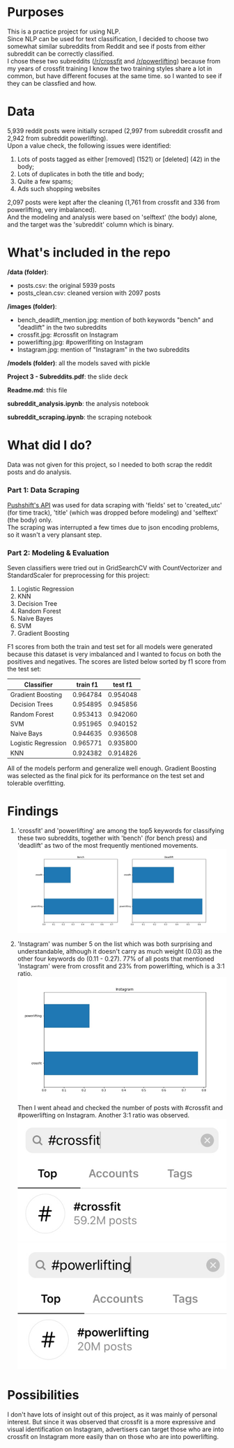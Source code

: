 # Purposes
This is a practice project for using NLP. <br>
Since NLP can be used for text classification, I decided to choose two somewhat similar subreddits from Reddit and see if posts from either subreddit can be correctly classified. <br>
I chose these two subreddits ([/r/crossfit](https://www.reddit.com/r/crossfit) and [/r/powerlifting](https://www.reddit.com/r/powerlifting)) because from my years of crossfit training I know the two training styles share a lot in common, but have different focuses at the same time. so I wanted to see if they can be classfied and how.


# Data
5,939 reddit posts were initially scraped (2,997 from subreddit crossfit and 2,942 from subreddit powerlifting). <br>
Upon a value check, the following issues were identified:
1. Lots of posts tagged as either [removed] (1521) or [deleted] (42) in the body;
2. Lots of duplicates in both the title and body;
3. Quite a few spams;
4. Ads such shopping websites<br>

2,097 posts were kept after the cleaning (1,761 from crossfit and 336 from powerlifting, very imbalanced).<br>
And the modeling and analysis were based on 'selftext' (the body) alone, and the target was the 'subreddit' column which is binary. 


# What's included in the repo
**/data (folder)**:  
<ul>
    <li>posts.csv: the original 5939 posts
    <li>posts_clean.csv: cleaned version with 2097 posts
</ul>

**/images (folder)**:  
<ul>
    <li>bench_deadlift_mention.jpg: mention of both keywords "bench" and "deadlift" in the two subreddits
    <li>crossfit.jpg: #crossfit on Instagram
    <li>powerlifting.jpg: #powerlfiting on Instagram
    <li>Instagram.jpg: mention of "Instagram" in the two subreddits
</ul>

**/models (folder)**: all the models saved with pickle

**Project 3 - Subreddits.pdf**: the slide deck

**Readme.md**: this file

**subreddit_analysis.ipynb**: the analysis notebook

**subreddit_scraping.ipynb**: the scraping notebook
</ul>


# What did I do?
Data was not given for this project, so I needed to both scrap the reddit posts and do analysis.

### Part 1: Data Scraping
[Pushshift's API](https://github.com/pushshift/api) was used for data scraping with 'fields' set to 'created_utc' (for time track), 'title' (which was dropped before modeling) and 'selftext' (the body) only. <br>
The scraping was interrupted a few times due to json encoding problems, so it wasn't a very plansant step. 

### Part 2: Modeling & Evaluation
Seven classifiers were tried out in GridSearchCV with CountVectorizer and StandardScaler for preprocessing for this project:
1. Logistic Regression
2. KNN
3. Decision Tree
4. Random Forest
5. Naive Bayes
6. SVM
7. Gradient Boosting

F1 scores from both the train and test set for all models were generated because this dataset is very imbalanced and I wanted to focus on both the positives and negatives.
The scores are listed below sorted by f1 score from the test set:<br>

|Classifier|train f1|test f1|
|---|---|---|
|Gradient Boosting|0.964784|0.954048|
|Decision Trees|0.954895|0.945856|
|Random Forest|0.953413|0.942060|
|SVM|0.951965|0.940152|
|Naive Bays|0.944635|0.936508|
|Logistic Regression|0.965771|0.935800|
|KNN|0.924382|0.914826|

All of the models perform and generalize well enough. Gradient Boosting was selected as the final pick for its performance on the test set and tolerable overfitting. 

# Findings

1. 'crossfit' and 'powerlifting' are among the top5 keywords for classifying these two subreddits, together with 'bench' (for bench press) and 'deadlift' as two of the most frequently mentioned movements.
![mention of bench and deadlift by subreddit](images/bench_deadlift_mention.jpg)

2. 'Instagram' was number 5 on the list which was both surprising and understandable, although it doesn't carry as much weight (0.03) as the other four keywords do (0.11 - 0.27). 77% of all posts that mentioned 'Instagram' were from crossfit and 23% from powerlifting, which is a 3:1 ratio.
![mention of Instagram by subreddit](images/Instagram.jpg)
Then I went ahead and checked the number of posts with #crossfit and #powerlifting on Instagram. Another 3:1 ratio was observed.
![#crossfit on Instagram](images/crossfit.jpg)
![#powerlifting on Instagram](images/powerlifting.jpg)


# Possibilities
I don't have lots of insight out of this project, as it was mainly of personal interest. But since it was observed that crossfit is a more expressive and visual identification on Instagram, advertisers can target those who are into crossfit on Instagram more easily than on those who are into powerlifting. 